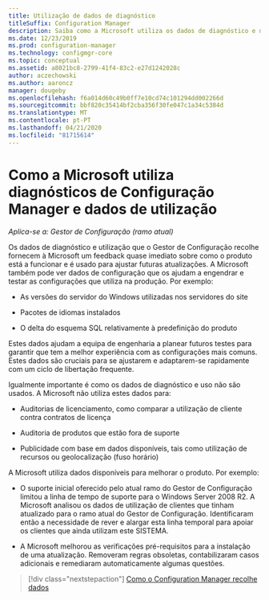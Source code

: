 ```yaml
---
title: Utilização de dados de diagnóstico
titleSuffix: Configuration Manager
description: Saiba como a Microsoft utiliza os dados de diagnóstico e de utilização que o Gestor de Configuração recolhe.
ms.date: 12/23/2019
ms.prod: configuration-manager
ms.technology: configmgr-core
ms.topic: conceptual
ms.assetid: a8021bc8-2799-41f4-83c2-e27d1242028c
author: aczechowski
ms.author: aaroncz
manager: dougeby
ms.openlocfilehash: f6a014d60c49b0ff7e10cd74c101294dd002266d
ms.sourcegitcommit: bbf820c35414bf2cba356f30fe047c1a34c5384d
ms.translationtype: MT
ms.contentlocale: pt-PT
ms.lasthandoff: 04/21/2020
ms.locfileid: "81715614"
---
```

# <a name="how-microsoft-uses-configuration-manager-diagnostics-and-usage-data"></a>Como a Microsoft utiliza diagnósticos de Configuração Manager e dados de utilização

*Aplica-se a: Gestor de Configuração (ramo atual)*

Os dados de diagnóstico e utilização que o Gestor de Configuração recolhe fornecem à Microsoft um feedback quase imediato sobre como o produto está a funcionar e é usado para ajustar futuras atualizações. A Microsoft também pode ver dados de configuração que os ajudam a engendrar e testar as configurações que utiliza na produção. Por exemplo:

- As versões do servidor do Windows utilizadas nos servidores do site

- Pacotes de idiomas instalados

- O delta do esquema SQL relativamente à predefinição do produto

Estes dados ajudam a equipa de engenharia a planear futuros testes para garantir que tem a melhor experiência com as configurações mais comuns. Estes dados são cruciais para se ajustarem e adaptarem-se rapidamente com um ciclo de libertação frequente.

Igualmente importante é como os dados de diagnóstico e uso não são usados. A Microsoft não utiliza estes dados para:

- Auditorias de licenciamento, como comparar a utilização de cliente contra contratos de licença

- Auditoria de produtos que estão fora de suporte

- Publicidade com base em dados disponíveis, tais como utilização de recursos ou geolocalização (fuso horário)

A Microsoft utiliza dados disponíveis para melhorar o produto. Por exemplo:

- O suporte inicial oferecido pelo atual ramo do Gestor de Configuração limitou a linha de tempo de suporte para o Windows Server 2008 R2. A Microsoft analisou os dados de utilização de clientes que tinham atualizado para o ramo atual do Gestor de Configuração. Identificaram então a necessidade de rever e alargar esta linha temporal para apoiar os clientes que ainda utilizam este SISTEMA.

- A Microsoft melhorou as verificações pré-requisitos para a instalação de uma atualização. Removeram regras obsoletas, contabilizaram casos adicionais e remediaram automaticamente algumas questões.  

> [!div class="nextstepaction"]
> [Como o Configuration Manager recolhe dados](how-diagnostics-and-usage-data-is-collected.md)
